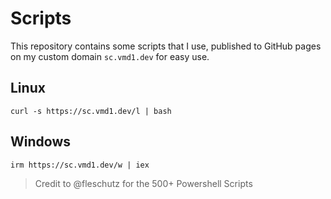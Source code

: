 # Scripts
This repository contains some scripts that I use, published to GitHub pages on my custom domain `sc.vmd1.dev` for easy use.

## Linux
```
curl -s https://sc.vmd1.dev/l | bash
```

## Windows
```
irm https://sc.vmd1.dev/w | iex
```

> Credit to @fleschutz for the 500+ Powershell Scripts